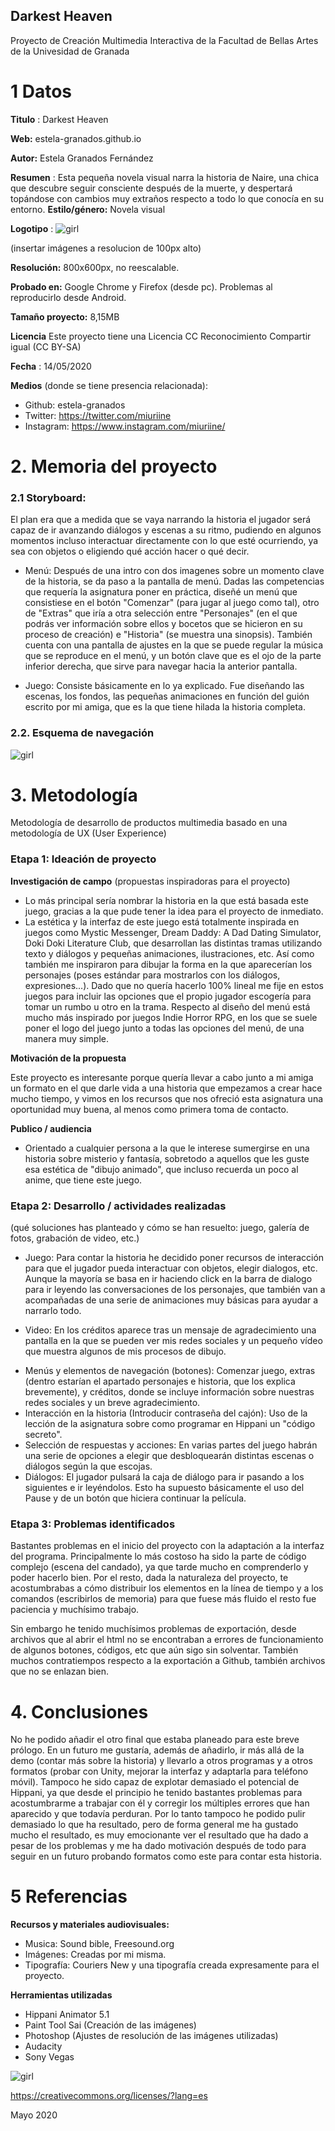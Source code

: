 ## Darkest Heaven

Proyecto de Creación Multimedia Interactiva de la  Facultad de Bellas Artes de la Univesidad de Granada



# 1 Datos 



**Titulo** : Darkest Heaven

**Web:**   estela-granados.github.io

**Autor:**  Estela Granados Fernández

**Resumen** : Esta pequeña novela visual narra la historia de Naire, una chica que descubre seguir consciente después de la muerte, y despertará topándose con cambios muy extraños respecto a todo lo que conocía en su entorno.
**Estilo/género:**  Novela visual

**Logotipo** : 
![girl](https://github.com/estela-granados/estela-granados.github.io/blob/master/darkest%20heaven%20logo.png)

(insertar imágenes a resolucion de 100px alto)

**Resolución:** 800x600px, no reescalable.

**Probado en:**   Google Chrome y Firefox (desde pc). Problemas al reproducirlo desde Android.

**Tamaño proyecto:** 8,15MB 

**Licencia** Este proyecto tiene una Licencia CC Reconocimiento Compartir igual (CC BY-SA)

**Fecha** : 14/05/2020

**Medios** (donde se tiene presencia relacionada):

- Github: estela-granados
- Twitter: https://twitter.com/miuriine
- Instagram: https://www.instagram.com/miuriine/

# 2. Memoria del proyecto 

### 2.1 Storyboard: 

El plan era que a medida que se vaya narrando la historia el jugador será capaz de ir avanzando diálogos y escenas a su ritmo, pudiendo en algunos momentos incluso interactuar directamente con lo que esté ocurriendo, ya sea con objetos o eligiendo qué acción hacer o qué decir.
  * Menú: Después de una intro con dos imagenes sobre un momento clave de la historia, se da paso a la pantalla de menú. Dadas las          competencias que requería la asignatura poner en práctica, diseñé un menú que consistiese en el botón "Comenzar" (para jugar al juego    como tal), otro de "Extras" que iría a otra selección entre "Personajes" (en el que podrás ver información sobre ellos y bocetos que    se hicieron en su proceso de creación) e "Historia" (se muestra una sinopsis).
   También cuenta con una pantalla de ajustes en la que se puede regular la música que se reproduce en el menú, y un botón clave que es    el ojo de la parte inferior derecha, que sirve para navegar hacia la anterior pantalla.
  
  * Juego: Consiste básicamente en lo ya explicado. Fue diseñando las escenas, los fondos, las pequeñas animaciones en función del guión    escrito por mi amiga, que es la que tiene hilada la historia completa.




### 2.2. Esquema de navegación 


![girl](https://github.com/estela-granados/estela-granados.github.io/blob/master/STORYBOARD%20MENU.jpg)







# 3. Metodología

Metodología de desarrollo de productos multimedia basado en una metodología de UX (User Experience)



### Etapa 1: Ideación de proyecto

**Investigación de campo** (propuestas inspiradoras para el proyecto)

- Lo más principal sería nombrar la historia en la que está basada este juego, gracias a la que pude tener la idea para el proyecto de inmediato.
- La estética y la interfaz de este juego está totalmente inspirada en juegos como Mystic Messenger, Dream Daddy: A Dad Dating Simulator, Doki Doki Literature Club, que desarrollan las distintas tramas utilizando texto y diálogos y pequeñas animaciones, ilustraciones, etc. Así como también me inspiraron para dibujar la forma en la que aparecerían los personajes (poses estándar para mostrarlos con los diálogos, expresiones...). 
Dado que no quería hacerlo 100% lineal me fije en estos juegos para incluir las opciones que el propio jugador escogería para tomar un rumbo u otro en la trama.
Respecto al diseño del menú está mucho más inspirado por juegos Indie Horror RPG, en los que se suele poner el logo del juego junto a todas las opciones del menú, de una manera muy simple.




**Motivación de la propuesta** 

Este  proyecto es interesante porque quería llevar a cabo junto a mi amiga un formato en el que darle vida a una historia que empezamos a crear hace mucho tiempo, y vimos en los recursos que nos ofreció esta asignatura una oportunidad muy buena, al menos como primera toma de contacto.



**Publico / audiencia**

- Orientado a cualquier persona a la que le interese sumergirse en una historia sobre misterio y fantasía, sobretodo a aquellos que les guste esa estética de "dibujo animado", que incluso recuerda un poco al anime, que tiene este juego.





### Etapa 2: Desarrollo / actividades realizadas

(qué soluciones has planteado y cómo se han resuelto: juego, galería de fotos, grabación de video, etc.)

* Juego: Para contar la historia he decidido poner recursos de interacción para que el jugador pueda interactuar con objetos, elegir dialogos, etc. Aunque la mayoría se basa en ir haciendo click en la barra de dialogo para ir leyendo las conversaciones de los personajes, que también van a acompañadas de una serie de animaciones muy básicas para ayudar a narrarlo todo.
- Video: En los créditos aparece tras un mensaje de agradecimiento una pantalla en la que se pueden ver mis redes sociales y un pequeño vídeo que muestra algunos de mis procesos de dibujo.
* Menús y elementos de navegación (botones): Comenzar juego, extras (dentro estarían el apartado personajes e historia, que los explica brevemente), y créditos, donde se incluye información sobre nuestras redes sociales y un breve agradecimiento.
* Interacción en la historia (Introducir contraseña del cajón): Uso de la lección de la asignatura sobre como programar en Hippani un "código secreto".
* Selección de respuestas y acciones: En varias partes del juego habrán una serie de opciones a elegir que desbloquearán distintas escenas o diálogos según la que escojas.
* Diálogos: El jugador pulsará la caja de diálogo para ir pasando a los siguientes e ir leyéndolos. Esto ha supuesto básicamente el uso del Pause y de un botón que hiciera continuar la película.



### Etapa 3: Problemas identificados

Bastantes problemas en el inicio del proyecto con la adaptación a la interfaz del programa. Principalmente lo más costoso ha sido la parte de código complejo (escena del candado), ya que tarde mucho en comprenderlo y poder hacerlo bien. Por el resto, dada la naturaleza del proyecto, te acostumbrabas a cómo distribuir los elementos en la línea de tiempo y a los comandos (escribirlos de memoria) para que fuese más fluido el resto fue paciencia y muchísimo trabajo.

Sin embargo he tenido muchísimos problemas de exportación, desde archivos que al abrir el html no se encontraban a errores de funcionamiento de algunos botones, códigos, etc que aún sigo sin solventar. También muchos contratiempos respecto a la exportación a Github, también archivos que no se enlazan bien.



# 4. Conclusiones 

No he podido añadir el otro final que estaba planeado para este breve prólogo. En un futuro me gustaría, además de añadirlo, ir más allá de la demo (contar más sobre la historia) y llevarlo a otros programas y a otros formatos (probar con Unity, mejorar la interfaz y adaptarla para teléfono móvil).
Tampoco he sido capaz de explotar demasiado el potencial de Hippani, ya que desde el principio he tenido bastantes problemas para acostumbrarme a trabajar con él y corregir los múltiples errores que han aparecido y que todavía perduran. Por lo tanto tampoco he podido pulir demasiado lo que ha resultado, pero de forma general me ha gustado mucho el resultado, es muy emocionante ver el resultado que ha dado a pesar de los problemas y me ha dado motivación después de todo para seguir en un futuro probando formatos como este para contar esta historia.







# 5 Referencias 

**Recursos y materiales audiovisuales:**

* Musica:  Sound bible, Freesound.org
* Imágenes:  Creadas por mi misma.
* Tipografía: Couriers New y una tipografía creada expresamente para el proyecto.

**Herramientas utilizadas**

- Hippani Animator 5.1
- Paint Tool Sai (Creación de las imágenes)
- Photoshop (Ajustes de resolución de las imágenes utilizadas)
- Audacity
- Sony Vegas 


![girl](https://github.com/estela-granados/estela-granados.github.io/blob/master/copyright.png)

https://creativecommons.org/licenses/?lang=es

Mayo 2020

